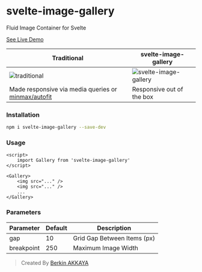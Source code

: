 # svelte-image-gallery

Fluid Image Container for Svelte

[See Live Demo][repl]

| Traditional | svelte-image-gallery |
| ----------- | -------------------- |
| ![traditional][ss1] | ![svelte-image-gallery][ss2] |
| Made responsive via media queries or [minmax/autofit][minmax] | Responsive out of the box |

[ss1]: https://i.imgur.com/rTSftEw.jpg
[ss2]: https://i.imgur.com/CpgVaWm.jpg
[minmax]: https://css-tricks.com/intrinsically-responsive-css-grid-with-minmax-and-min
[repl]: https://svelte.dev/repl/29b37509123b4a4bac808531f39d7d9e?version=3.24.1

### Installation
```sh
npm i svelte-image-gallery --save-dev
```

### Usage

```svelte
<script>
	import Gallery from 'svelte-image-gallery'
</script>

<Gallery>
	<img src="..." />
	<img src="..." />
	...
</Gallery>
```

### Parameters

| Parameter  | Default | Description                 |
| ---------  | ------- | -----------                 |
| gap        | 10      | Grid Gap Between Items (px) |
| breakpoint | 250     | Maximum Image Width         |

> Created By [Berkin AKKAYA](https://berkinakkaya.github.io)
